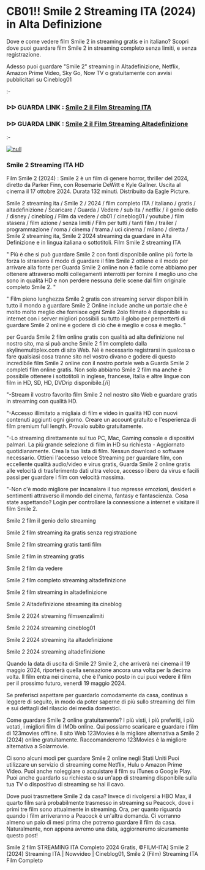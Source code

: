 # CB01!! Smile 2 Streaming ITA (2024) in Alta Definizione

Dove e come vedere film Smile 2 in streaming gratis e in italiano? Scopri dove puoi guardare film Smile 2 in streaming completo senza limiti, e senza registrazione.

Adesso puoi guardare "Smile 2" streaming in Altadefinizione, Netflix, Amazon Prime Video, Sky Go, Now TV o gratuitamente con avvisi pubblicitari su Cineblog01

:-

### ᐅᐅ GUARDA LINK : [Smile 2 il Film Streaming ITA](https://t.co/9qNku5iZxu)

### ᐅᐅ GUARDA LINK : [Smile 2 il Film Streaming Altadefinizione](https://t.co/9qNku5iZxu)

:-

[![null](https://static.wixstatic.com/media/855a25_043b5abeb4ae4d35ac003198e7fe56ed~mv2.gif)](https://t.co/9qNku5iZxu)

### Smile 2 Streaming ITA HD

Film Smile 2 (2024) : Smile 2 è un film di genere horror, thriller del 2024, diretto da Parker Finn, con Rosemarie DeWitt e Kyle Gallner. Uscita al cinema il 17 ottobre 2024. Durata 132 minuti. Distribuito da Eagle Picture.

Smile 2 streaming ita / Smile 2 / 2024 / film completo ITA / italiano / gratis / altadefinizione / Scaricare / Guarda / Vedere / sub ita / netflix / il genio dello / disney / cineblog / Film da vedere / cb01 / cineblog01 / youtube / film stasera / film azione / senza limiti / Film per tutti / tanti film / trailer / programmazione / roma / cinema / trama / uci cinema / milano / diretta / Smile 2 streaming ita, Smile 2 2024 streaming da guardare in Alta Definizione e in lingua italiana o sottotitoli. Film Smile 2 streaming ITA


" Più è che si può guardare Smile 2 con fonti disponibile online più forte la forza lo straniero il modo di guardare il film Smile 2 ottiene e il modo per arrivare alla fonte per Guarda Smile 2 online non è facile come abbiamo per ottenere attraverso molti collegamenti interrotti per fornire il meglio uno che sono in qualità HD e non perdere nessuna delle scene dal film originale completo Smile 2. "


" Film pieno lunghezza Smile 2 gratis con streaming server disponibili in tutto il mondo a guardare Smile 2 Online include anche un portale che è molto molto meglio che fornisce ogni Smile 2olo filmato è disponibile su internet con i server migliori possibili su tutto il globo per permetterti di guardare Smile 2 online e godere di ciò che è meglio e cosa è meglio. "

per Guarda Smile 2 film online gratis con qualità ad alta definizione nel nostro sito, ma si può anche Smile 2 film completo dalla skylinemultiplex.com di sito Web. Né è necessario registrarsi in qualcosa o fare qualsiasi cosa tranne sito nel vostro divano e godere di questo incredibile film Smile 2 online con il nostro portale web a Guarda Smile 2 completi film online gratis. Non solo abbiamo Smile 2 film ma anche è possibile ottenere i sottotitoli in inglese, francese, Italia e altre lingue con film in HD, SD, HD, DVDrip disponibile.[/i]

"-Stream il vostro favorito film Smile 2 nel nostro sito Web e guardare gratis in streaming con qualità HD.

"-Accesso illimitato a migliaia di film e video in qualità HD con nuovi contenuti aggiunti ogni giorno. Creare un account gratuito e l'esperienza di film premium full length. Provalo subito gratuitamente.

"-Lo streaming direttamente sul tuo PC, Mac, Gaming console e dispositivi palmari. La più grande selezione di film in HD su richiesta - Aggiornato quotidianamente. Crea la tua lista di film. Nessun download o software necessario. Ottieni l'accesso veloce Streaming per guardare film, con eccellente qualità audio/video e virus gratis, Guarda Smile 2 online gratis alle velocità di trasferimento dati ultra veloce, accesso libero da virus e facili passi per guardare i film con velocità massima.

"-Non c'è modo migliore per incanalare il tuo represse emozioni, desideri e sentimenti attraverso il mondo del cinema, fantasy e fantascienza. Cosa state aspettando? Login per controllare la connessione a internet e visitare il film Smile 2.


Smile 2 film il genio dello streaming


Smile 2 film streaming ita gratis senza registrazione


Smile 2 film streaming gratis tanti film


Smile 2 film in streaming gratis


Smile 2 film da vedere


Smile 2 film completo streaming altadefinizione


Smile 2 film streaming in altadefinizione


Smile 2 Altadefinizione streaming ita cineblog


Smile 2 2024 streaming filmsenzalimiti


Smile 2 2024 streaming cineblog01


Smile 2 2024 streaming ita altadefinizione


Smile 2 2024 streaming altadefinizione


Quando la data di uscita di Smile 2?
Smile 2, che arriverà nei cinema il 19 maggio 2024, riporterà quella sensazione ancora una volta per la decima volta. Il film entra nei cinema, che è l'unico posto in cui puoi vedere il film per il prossimo futuro, venerdì 19 maggio 2024.

Se preferisci aspettare per guardarlo comodamente da casa, continua a leggere di seguito, in modo da poter saperne di più sullo streaming del film e sui dettagli del rilascio dei media domestici.

Come guardare Smile 2 online gratuitamente?
I più visti, i più preferiti, i più votati, i migliori film di IMDb online. Qui possiamo scaricare e guardare i film di 123movies offline. Il sito Web 123Movies è la migliore alternativa a Smile 2 (2024) online gratuitamente. Raccomanderemo 123Movies è la migliore alternativa a Solarmovie.

Ci sono alcuni modi per guardare Smile 2 online negli Stati Uniti Puoi utilizzare un servizio di streaming come Netflix, Hulu o Amazon Prime Video. Puoi anche noleggiare o acquistare il film su iTunes o Google Play. Puoi anche guardarlo su richiesta o su un'app di streaming disponibile sulla tua TV o dispositivo di streaming se hai il cavo.

Dove puoi trasmettere Smile 2 da casa?
Invece di rivolgersi a HBO Max, il quarto film sarà probabilmente trasmesso in streaming su Peacock, dove i primi tre film sono attualmente in streaming. Ora, per quanto riguarda quando i film arriveranno a Peacock è un'altra domanda. Ci vorranno almeno un paio di mesi prima che potremo guardare il film da casa. Naturalmente, non appena avremo una data, aggiorneremo sicuramente questo post!

Smile 2 film STREAMING ITA Completo 2024 Gratis, ©FILM-ITA] Smile 2 (2024) Streaming ITA | Nowvideo | Cineblog01, Smile 2 (Film) Streaming ITA Film Completo
